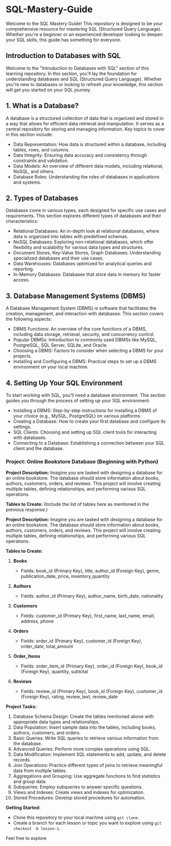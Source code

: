 # SQL-Mastery-Guide

Welcome to the SQL Mastery Guide! This repository is designed to be your comprehensive resource for mastering SQL (Structured Query Language). Whether you're a beginner or an experienced developer looking to deepen your SQL skills, this guide has something for everyone.

## Introduction to Databases with SQL

Welcome to the "Introduction to Databases with SQL" section of this learning repository. In this section, you'll lay the foundation for understanding databases and SQL (Structured Query Language). Whether you're new to databases or looking to refresh your knowledge, this section will get you started on your SQL journey.

## 1. What is a Database?
A database is a structured collection of data that is organized and stored in a way that allows for efficient data retrieval and manipulation. It serves as a central repository for storing and managing information. Key topics to cover in this section include:

- Data Representation: How data is structured within a database, including tables, rows, and columns.
- Data Integrity: Ensuring data accuracy and consistency through constraints and validation.
- Data Models: An overview of different data models, including relational, NoSQL, and others.
- Database Roles: Understanding the roles of databases in applications and systems.

## 2. Types of Databases
Databases come in various types, each designed for specific use cases and requirements. This section explores different types of databases and their characteristics:

- Relational Databases: An in-depth look at relational databases, where data is organized into tables with predefined schemas.
- NoSQL Databases: Exploring non-relational databases, which offer flexibility and scalability for various data types and structures.
- Document Stores, Key-Value Stores, Graph Databases: Understanding specialized databases and their use cases.
- Data Warehouses: Databases optimized for analytical queries and reporting.
- In-Memory Databases: Databases that store data in memory for faster access.

## 3. Database Management Systems (DBMS)
A Database Management System (DBMS) is software that facilitates the creation, management, and interaction with databases. This section covers the following aspects:

- DBMS Functions: An overview of the core functions of a DBMS, including data storage, retrieval, security, and concurrency control.
- Popular DBMSs: Introduction to commonly used DBMSs like MySQL, PostgreSQL, SQL Server, SQLite, and Oracle.
- Choosing a DBMS: Factors to consider when selecting a DBMS for your projects.
- Installing and Configuring a DBMS: Practical steps to set up a DBMS environment on your local machine.

## 4. Setting Up Your SQL Environment
To start working with SQL, you'll need a database environment. This section guides you through the process of setting up your SQL environment:

- Installing a DBMS: Step-by-step instructions for installing a DBMS of your choice (e.g., MySQL, PostgreSQL) on various platforms.
- Creating a Database: How to create your first database and configure its settings.
- SQL Clients: Choosing and setting up SQL client tools for interacting with databases.
- Connecting to a Database: Establishing a connection between your SQL client and the database.







### Project: Online Bookstore Database (Beginning with Python)

**Project Description:**
Imagine you are tasked with designing a database for an online bookstore. The database should store information about books, authors, customers, orders, and reviews. This project will involve creating multiple tables, defining relationships, and performing various SQL operations.

**Tables to Create:**
(Include the list of tables here as mentioned in the previous response.)
 
**Project Description:**
Imagine you are tasked with designing a database for an online bookstore. The database should store information about books, authors, customers, orders, and reviews. This project will involve creating multiple tables, defining relationships, and performing various SQL operations.

**Tables to Create:**
1. **Books**
   - Fields: book_id (Primary Key), title, author_id (Foreign Key), genre, publication_date, price, inventory_quantity

2. **Authors**
   - Fields: author_id (Primary Key), author_name, birth_date, nationality

3. **Customers**
   - Fields: customer_id (Primary Key), first_name, last_name, email, address, phone

4. **Orders**
   - Fields: order_id (Primary Key), customer_id (Foreign Key), order_date, total_amount

5. **Order_Items**
   - Fields: order_item_id (Primary Key), order_id (Foreign Key), book_id (Foreign Key), quantity, subtotal

6. **Reviews**
   - Fields: review_id (Primary Key), book_id (Foreign Key), customer_id (Foreign Key), rating, review_text, review_date

**Project Tasks:**
1. Database Schema Design: Create the tables mentioned above with appropriate data types and relationships.
2. Data Population: Insert sample data into the tables, including books, authors, customers, and orders.
3. Basic Queries: Write SQL queries to retrieve various information from the database.
4. Advanced Queries: Perform more complex operations using SQL.
5. Data Modification: Implement SQL statements to add, update, and delete records.
6. Join Operations: Practice different types of joins to retrieve meaningful data from multiple tables.
7. Aggregations and Grouping: Use aggregate functions to find statistics and group data.
8. Subqueries: Employ subqueries to answer specific questions.
9. Views and Indexes: Create views and indexes for optimization.
10. Stored Procedures: Develop stored procedures for automation.
 

**Getting Started:**
- Clone this repository to your local machine using `git clone`.
- Create a branch for each lesson or topic you want to explore using `git checkout -b lesson-1`.

Feel free to explore
